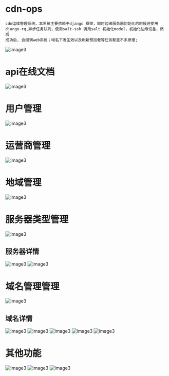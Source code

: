 # cdn-ops
    cdn运维管理系统，本系统主要依赖于django 框架，同时边缘服务器初始化的时候还使用django-rq,异步任务队列，使用salt-ssh 调用salt 初始化model，初始化边缘设备，然后
    成功后, 会回调web系统；域名下发生效以及刷新预加载等任务都差不多原理;
![image3](https://github.com/xieyugui/cdn-ops/raw/master/ops_image/ops.png)

# api在线文档
![image3](https://github.com/xieyugui/cdn-ops/raw/master/ops_image/api.png)

# 用户管理
![image3](https://github.com/xieyugui/cdn-ops/raw/master/ops_image/user.png)

# 运营商管理
![image3](https://github.com/xieyugui/cdn-ops/raw/master/ops_image/isp.png)

# 地域管理
![image3](https://github.com/xieyugui/cdn-ops/raw/master/ops_image/area.png)

# 服务器类型管理
![image3](https://github.com/xieyugui/cdn-ops/raw/master/ops_image/server_type.png)

## 服务器详情
![image3](https://github.com/xieyugui/cdn-ops/raw/master/ops_image/server_info1.png)
![image3](https://github.com/xieyugui/cdn-ops/raw/master/ops_image/server_info2.png)
    
# 域名管理管理
![image3](https://github.com/xieyugui/cdn-ops/raw/master/ops_image/domain.png)
    
## 域名详情
![image3](https://github.com/xieyugui/cdn-ops/raw/master/ops_image/domain_info1.png)
![image3](https://github.com/xieyugui/cdn-ops/raw/master/ops_image/domain_info2.png)
![image3](https://github.com/xieyugui/cdn-ops/raw/master/ops_image/domain_info3.png)
![image3](https://github.com/xieyugui/cdn-ops/raw/master/ops_image/domain_info4.png)
![image3](https://github.com/xieyugui/cdn-ops/raw/master/ops_image/domain_info5.png)
    
# 其他功能
![image3](https://github.com/xieyugui/cdn-ops/raw/master/ops_image/menu_domain.png)
![image3](https://github.com/xieyugui/cdn-ops/raw/master/ops_image/menu_base.png)
![image3](https://github.com/xieyugui/cdn-ops/raw/master/ops_image/menu_utils.png)
